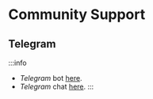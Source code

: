 # Community Support

## Telegram

<!-- <img src={TelegramLogoScreenshot} alt="" /> -->

:::info
* _Telegram_ bot [here](https://t.me/SoftVsupport_bot).
* _Telegram_ chat [here](https://t.me/+5Ra7entaUjRhMWJi).
:::



